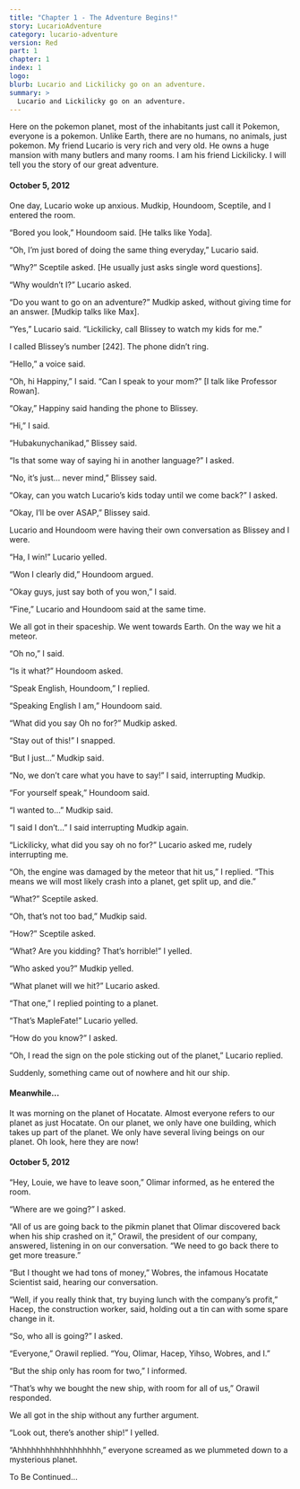 ```yaml
---
title: "Chapter 1 - The Adventure Begins!"
story: LucarioAdventure
category: lucario-adventure
version: Red
part: 1
chapter: 1
index: 1
logo: 
blurb: Lucario and Lickilicky go on an adventure.
summary: >
  Lucario and Lickilicky go on an adventure.
---
```

Here on the pokemon planet, most of the inhabitants just call it Pokemon, everyone is a pokemon. Unlike Earth, there are no humans, no animals, just pokemon. My friend Lucario is very rich and very old. 
He owns a huge mansion with many butlers and many rooms. I am his friend Lickilicky. I will tell you the story of our great adventure.

#### October 5, 2012
One day, Lucario woke up anxious. Mudkip, Houndoom, Sceptile, and I entered the room.

“Bored you look,” Houndoom said. [He talks like Yoda].

“Oh, I’m just bored of doing the same thing everyday,” Lucario said.

“Why?” Sceptile asked. [He usually just asks single word questions].

“Why wouldn’t I?” Lucario asked.

“Do you want to go on an adventure?” Mudkip asked, without giving time for an answer. [Mudkip talks like Max].

“Yes,” Lucario said. “Lickilicky, call Blissey to watch my kids for me.”

I called Blissey’s number [242]. The phone didn’t ring.

“Hello,” a voice said.

“Oh, hi Happiny,” I said. “Can I speak to your mom?” [I talk like Professor Rowan].

“Okay,” Happiny said handing the phone to Blissey.

“Hi,” I said.

“Hubakunychanikad,” Blissey said.

“Is that some way of saying hi in another language?” I asked.

“No, it’s just… never mind,” Blissey said.

“Okay, can you watch Lucario’s kids today until we come back?” I asked.

“Okay, I’ll be over ASAP,” Blissey said.

Lucario and Houndoom were having their own conversation as Blissey and I were.

“Ha, I win!” Lucario yelled.

“Won I clearly did,” Houndoom argued.

“Okay guys, just say both of you won,” I said.

“Fine,” Lucario and Houndoom said at the same time.

We all got in their spaceship. We went towards Earth. On the way we hit a meteor.

“Oh no,” I said.

“Is it what?” Houndoom asked.

“Speak English, Houndoom,” I replied.

“Speaking English I am,” Houndoom said.

“What did you say Oh no for?” Mudkip asked.

“Stay out of this!” I snapped.

“But I just…” Mudkip said.

“No, we don’t care what you have to say!” I said, interrupting Mudkip.

“For yourself speak,” Houndoom said.

“I wanted to…” Mudkip said.

“I said I don’t…” I said interrupting Mudkip again.

“Lickilicky, what did you say oh no for?” Lucario asked me, rudely interrupting me.

“Oh, the engine was damaged by the meteor that hit us,” I replied. “This means we will most likely crash into a planet, get split up, and die.”

“What?” Sceptile asked.

“Oh, that’s not too bad,” Mudkip said.

“How?” Sceptile asked.

“What? Are you kidding? That’s horrible!” I yelled.

“Who asked you?” Mudkip yelled.

“What planet will we hit?” Lucario asked.

“That one,” I replied pointing to a planet.

“That’s MapleFate!” Lucario yelled.

“How do you know?” I asked.

“Oh, I read the sign on the pole sticking out of the planet,” Lucario replied.

Suddenly, something came out of nowhere and hit our ship.

#### Meanwhile…
It was morning on the planet of Hocatate. Almost everyone refers to our planet as just Hocatate. On our planet, we only have one building, which takes up part of the planet. 
We only have several living beings on our planet. Oh look, here they are now!

#### October 5, 2012
“Hey, Louie, we have to leave soon,” Olimar informed, as he entered the room.

“Where are we going?” I asked.

“All of us are going back to the pikmin planet that Olimar discovered back when his ship crashed on it,” Orawil, the president of our company, answered, listening in on our 
conversation. “We need to go back there to get more treasure.”

“But I thought we had tons of money,” Wobres, the infamous Hocatate Scientist said, hearing our conversation.

“Well, if you really think that, try buying lunch with the company’s profit,” Hacep, the construction worker, said, holding out a tin can with some spare change in it.

“So, who all is going?” I asked.

“Everyone,” Orawil replied. “You, Olimar, Hacep, Yihso, Wobres, and I.”

“But the ship only has room for two,” I informed.

“That’s why we bought the new ship, with room for all of us,” Orawil responded.

We all got in the ship without any further argument.

“Look out, there’s another ship!” I yelled.

“Ahhhhhhhhhhhhhhhhhh,” everyone screamed as we plummeted down to a mysterious planet.

To Be Continued…
